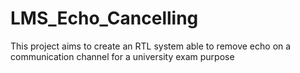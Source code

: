 # LMS_Echo_Cancelling
This project aims to create an RTL system able to remove echo on a communication channel for a university exam purpose
